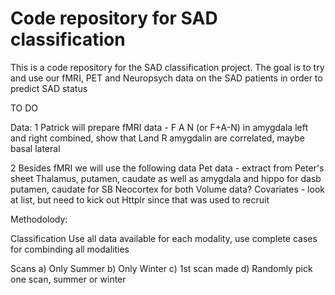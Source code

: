 # Code repository for SAD classification

This is a code repository for the SAD classification project. The goal is to try and use our fMRI, PET and Neuropsych data on the SAD patients in order to predict SAD status

TO DO

Data:
1 Patrick will prepare fMRI data - F A N (or F+A-N) in amygdala left and right combined, show that Land R amygdalin are correlated, maybe basal lateral

2 Besides fMRI we will use the following data 
Pet data - extract from Peter's sheet
Thalamus, putamen, caudate as well as amygdala and hippo for dasb
putamen, caudate for SB
          Neocortex for both
          Volume data?
          Covariates - look at list, but need to kick out Httplr since that was used to recruit


Methodolody:

Classification 
Use all data available for each modality, use complete cases for combinding all modalities

Scans
a) Only Summer
b) Only Winter
c) 1st scan made 
d) Randomly pick one scan, summer or winter
